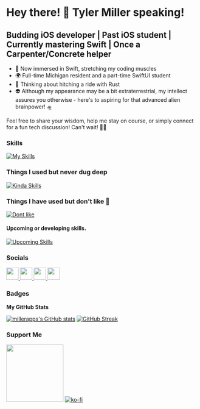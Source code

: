 Hey there! 👋 Tyler Miller speaking!
=============================  
Budding iOS developer | Past iOS student | Currently mastering Swift | Once a Carpenter/Concrete helper 
-----------------------------------------------------------------------  
* 🚀 Now immersed in Swift, stretching my coding muscles
* 🌍 Full-time Michigan resident and a part-time SwiftUI student
* 🦀 Thinking about hitching a ride with Rust
* 👽 Although my appearance may be a bit extraterrestrial, my intellect assures you otherwise - here's to aspiring for that advanced alien brainpower! 🛸

Feel free to share your wisdom, help me stay on course, or simply connect for a fun tech discussion! Can't wait! 🙌🚀

### Skills  
[![My Skills](https://skillicons.dev/icons?i=swift,md,git,apple,github,neovim)](https://skillicons.dev)

### Things I used but never dug deep
[![Kinda Skills](https://skillicons.dev/icons?i=nodejs,docker,bash)](https://skillicons.dev)

### Things I have used but don't like 🤷
[![Dont like](https://skillicons.dev/icons?i=html,css,js,java)](https://skillicons.dev)

#### Upcoming or developing skills.
[![Upcoming Skills](https://skillicons.dev/icons?i=go,rust,lua)](https://skillicons.dev)
 
 ### Socials  
<p align="left">
    <!-- GitHub Link -->
    <a href="https://www.github.com/millerapps" target="_blank" rel="noreferrer">
        <picture>
            <!-- GitHub Icon for Dark Mode -->
            <source media="(prefers-color-scheme: dark)" srcset="https://raw.githubusercontent.com/danielcranney/readme-generator/main/public/icons/socials/github-dark.svg" />
            <!-- GitHub Icon for Light Mode -->
            <source media="(prefers-color-scheme: light)" srcset="https://raw.githubusercontent.com/danielcranney/readme-generator/main/public/icons/socials/github.svg" />
            <!-- Default GitHub Icon -->
            <img src="https://raw.githubusercontent.com/danielcranney/readme-generator/main/public/icons/socials/github.svg" width="32" height="32" />
        </picture>
    </a>
    <!-- Twitter Link -->
    <a href="https://www.x.com/millerapps" target="_blank" rel="noreferrer">
        <picture>
            <!-- Twitter Icon for Dark Mode -->
            <source media="(prefers-color-scheme: dark)" srcset="https://raw.githubusercontent.com/danielcranney/readme-generator/main/public/icons/socials/twitter-dark.svg" />
            <!-- Twitter Icon for Light Mode -->
            <source media="(prefers-color-scheme: light)" srcset="https://raw.githubusercontent.com/danielcranney/readme-generator/main/public/icons/socials/twitter.svg" />
            <!-- Default Twitter Icon -->
            <img src="https://raw.githubusercontent.com/danielcranney/readme-generator/main/public/icons/socials/twitter.svg" width="32" height="32" />
        </picture>
    </a>
    <!-- Threads Link -->
    <a href="https://www.threads.net/@Tyler_miller47" target="_blank" rel="noreferrer">
        <picture>
            <!-- Threads Icon for Dark Mode -->
            <source media="(prefers-color-scheme: dark)" srcset="https://raw.githubusercontent.com/danielcranney/readme-generator/main/public/icons/socials/threads-dark.svg" />
            <!-- Threads Icon for Light Mode -->
            <source media="(prefers-color-scheme: light)" srcset="https://raw.githubusercontent.com/danielcranney/readme-generator/main/public/icons/socials/threads.svg" />
            <!-- Default Threads Icon -->
            <img src="https://raw.githubusercontent.com/danielcranney/readme-generator/main/public/icons/socials/threads.svg" width="32" height="32" />
        </picture>
    </a>
        <a href="https://mastodon.social/@MillerApps" target="_blank" rel="noreferrer">
        <picture>
        <img height="32" width="32" src="https://cdn.simpleicons.org/mastodon/black/white" />
        </picture>
    </a>
</p>



### Badges

<b>My GitHub Stats</b>

<a href="http://www.github.com/millerapps"><img src="https://github-readme-stats.vercel.app/api?username=millerapps&show_icons=true&hide=&count_private=true&bg_color=1e1e2e&text_color=cdd6f4&icon_color=cba6f7&title_color=94e2d5" alt="millerapps's GitHub stats"  /></a>
<a href="https://git.io/streak-stats"><img src="https://streak-stats.demolab.com?user=millerapps&theme=catppuccin-mocha" alt="GitHub Streak" /></a>

### Support Me
<a href="https://www.buymeacoffee.com/millerapps"><img src="https://cdn.buymeacoffee.com/buttons/v2/default-yellow.png" width="150"/></a>
[![ko-fi](https://ko-fi.com/img/githubbutton_sm.svg)](https://ko-fi.com/G2G2TGT2Q)
